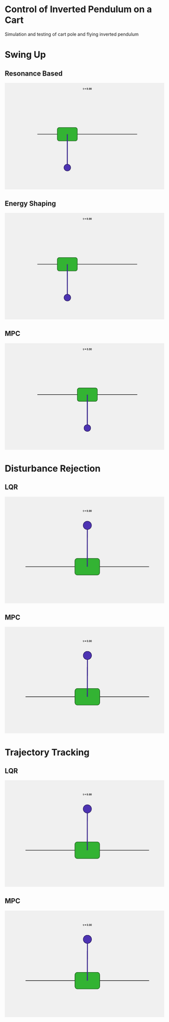 # Control of Inverted Pendulum on a Cart
Simulation and testing of cart pole and flying inverted pendulum

# Swing Up

## Resonance Based
![](https://github.com/yhan0117/cart_pole/blob/main/simulator/Energy%20Shaping/animation/trial0_1.gif)

## Energy Shaping
![](https://github.com/yhan0117/cart_pole/blob/main/simulator/Energy%20Shaping/animation/trial1_1.gif)

## MPC
![](https://github.com/yhan0117/cart_pole/blob/main/simulator/MPC/animation/trial1.gif)

# Disturbance Rejection

## LQR
![](https://github.com/yhan0117/cart_pole/blob/main/simulator/Energy%20Shaping/animation/trial0_5.gif)

## MPC
![](https://github.com/yhan0117/cart_pole/blob/main/simulator/MPC/animation/trial5.gif)

# Trajectory Tracking

## LQR
![](https://github.com/yhan0117/cart_pole/blob/main/simulator/Energy%20Shaping/animation/trial0_12.gif)

## MPC
![](https://github.com/yhan0117/cart_pole/blob/main/simulator/MPC/animation/trial12.gif)
